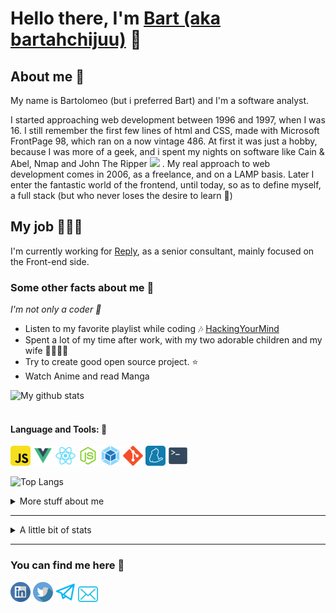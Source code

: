 # Hello there, I'm [Bart (aka bartahchijuu)](https://bartahchijuu.dev) 👋

## About me 👔

My name is Bartolomeo (but i preferred Bart) and I'm a software analyst.

I started approaching web development between 1996 and 1997, when I was 16. I still remember the first few lines of html and CSS,
made with Microsoft FrontPage 98, which ran on a now vintage 486. At first it was just a hobby, because I was more of a geek, and
i spent my nights on software like Cain & Abel, Nmap and John The Ripper <img src="https://emojis.slackmojis.com/emojis/images/1531849430/4246/blob-sunglasses.gif?1531849430" width="30"/> .
My real approach to web development comes in 2006, as a freelance, and on a LAMP basis. Later I enter the fantastic world of
the frontend, until today, so as to define myself, a full stack (but who never loses the desire to learn 🌱)

## My job 👩🏻‍💻

I'm currently working for [Reply](https://www.reply.it/), as a senior consultant, mainly focused on the Front-end side.

### Some other facts about me 🚀

<p><i>I'm not only a coder 🤙</i><p>

- Listen to my favorite playlist while coding 🎶 [HackingYourMind](https://www.youtube.com/playlist?list=PLVzbkkMnVAXblFWOQJcwOZdjlIsvGapNI)
- Spent a lot of my time after work, with my two adorable children and my wife 👨‍👩‍👦‍👦
- Try to create good open source project. ⭐️
- Watch Anime and read Manga

![My github stats](https://github-readme-stats.vercel.app/api?username=barthachijuu&show_icons=true&theme=tokyonight&include_all_commits=true)
<br><br>

#### Language and Tools: 🔨

<code><img height="32" src="https://raw.githubusercontent.com/barthachijuu/barthachijuu/master/images/javascript.png"></code>
<code><img height="32" src="https://raw.githubusercontent.com/barthachijuu/barthachijuu/master/images/vue.png"></code>
<code><img height="32" src="https://raw.githubusercontent.com/barthachijuu/barthachijuu/master/images/react.png"></code>
<code><img height="32" src="https://raw.githubusercontent.com/barthachijuu/barthachijuu/master/images/node.png"></code>
<code><img height="32" src="https://raw.githubusercontent.com/barthachijuu/barthachijuu/master/images/webpack.png"></code>
<code><img height="32" src="https://raw.githubusercontent.com/barthachijuu/barthachijuu/master/images/git.png"></code>
<code><img height="32" src="https://raw.githubusercontent.com/barthachijuu/barthachijuu/master/images/yarn.png"></code>
<code><img height="32" src="https://raw.githubusercontent.com/barthachijuu/barthachijuu/master/images/terminal.svg"></code>

![Top Langs](https://github-readme-stats.vercel.app/api/top-langs/?username=barthachijuu&theme=tokyonight)

<details>
<summary>
  More stuff about me
</summary>

### What I do

I do in my free time, Open Source, and in my non-free time, I am a professional ICT consultant, and I work on projects,
in the banking sector. I take care of the architectural management and frontend dev ops

## What I'm currently learning 📚

- Unit Test
- Jest
- Scrum

## Projects I'm the most proud of

| Name            | Description                                                          | Language      | Repo                                                              |
| --------------- | -------------------------------------------------------------------- | ------------- | ----------------------------------------------------------------  |
| Fe React Ark    | A very scalable architecture, with the best technologies,            | JS / React.js | [FeReactArk](https://github.com/barthachijuu/FeReactArk)          |
| Barthachijuu io | A static single-page application developed using React.js            | JS / React.js | [barthachijuu.io](https://github.com/barthachijuu/barthachijuu.io)|

## All my other project

| Name           | Description                                                          | Language      | Repo                                                              |
| --------------- | -------------------------------------------------------------------- | ------------- | ----------------------------------------------------------------  |
| waka-profile-stats | Wakatime Metrics Profile Readme                              | JS       | [waka-profile-stats](https://github.com/barthachijuu/waka-profile-stats) |
| Circularmenu       | A very simple circular menu, developed in VanillaJS and animated with CSS3 | JS /CSS  | [Circularmenu](https://github.com/barthachijuu/circularmenu) |
|Barthachijuu | This presentation Readme | MD |[barthachijuu](https://github.com/barthachijuu/barthachijuu)|

</details>

<hr />

<details>
<summary>
  A little bit of stats
</summary>

[![GitHub Streak](https://github-readme-streak-stats.herokuapp.com/?user=barthachijuu&theme=tokyonight&date_format=%5BY%20%5DM%20j&ring=19B00A&fire=DD2727)](https://git.io/streak-stats)

<!--START_SECTION:waka-->
![Code Time](http://img.shields.io/badge/Code_Time-439%20hrs%2015%20mins-blue)   ![Profile Views](http://img.shields.io/badge/Profile_Views-23-red)

 **🤓 My Personal GitHub Info** 

```properties
🏆 42 Personal contributions in the last year

🛡️ 295 Total contributions when i start a github profile

💾 52.40 kB Used in Github's Storage

🚫 Not Opted to hire

📖 12 Public repos 

🔐 6 Private repos 

🔃 15 Followers 

🔄 19 Following 

```
📆 **Maybe i am a vampire 🧛** 
```text
🌞 Morning   0 commits      ░░░░░░░░░░░░░░░░░░░░░░░░░   0%

🌆 Daytime   24 commits     █████░░░░░░░░░░░░░░░░░░░   23.53%

🌉 Evening   65 commits     ███████████████░░░░░░░░░   63.73%

🌕 Night     13 commits     ▒░░░░░░░░░░░░░░░░░░░░░   12.75%
```

📅 **I do my best effort on** Thursday
 ```text
Monday       9 commits      ▒░░░░░░░░░░░░░░░░░░░░░░░   7.2%

Tuesday      21 commits     ████░░░░░░░░░░░░░░░░░░░░   16.8%

Wednesday    26 commits     █████░░░░░░░░░░░░░░░░░░░   20.8%

Thursday     40 commits     ████████░░░░░░░░░░░░░░░░░   32%

Friday       22 commits     ████░░░░░░░░░░░░░░░░░░░░   17.6%

Saturday     4 commits      ▒░░░░░░░░░░░░░░░░░░░░░░░░   3.2%

Sunday       3 commits      ▒░░░░░░░░░░░░░░░░░░░░░░░░   2.4%
```

🏷️ ***Languages*** 
```text
JavaScript               23 hrs 4 mins       ████████████████░░░░░░░░   67.48%

Other                    6 hrs 39 mins       ████░░░░░░░░░░░░░░░░░░░░   19.48%

JSON                     1 hr 19 mins        ▒░░░░░░░░░░░░░░░░░░░░░░░░   3.9%

Bash                     54 mins             ▒░░░░░░░░░░░░░░░░░░░░░░░░   2.68%

HTML                     54 mins             ▒░░░░░░░░░░░░░░░░░░░░░░░░   2.63%

Markdown                 38 mins             ▒░░░░░░░░░░░░░░░░░░░░░░░░   1.87%

SCSS                     11 mins             ▒░░░░░░░░░░░░░░░░░░░░░░░░   0.57%

XML                      9 mins              ▒░░░░░░░░░░░░░░░░░░░░░░░░   0.45%

YAML                     5 mins              ▒░░░░░░░░░░░░░░░░░░░░░░░░   0.28%

Text                     5 mins              ▒░░░░░░░░░░░░░░░░░░░░░░░░   0.27%

TypeScript               3 mins              ▒░░░░░░░░░░░░░░░░░░░░░░░░   0.18%

EJS                      1 min               ▒░░░░░░░░░░░░░░░░░░░░░░░░   0.1%

Git Config               1 min               ▒░░░░░░░░░░░░░░░░░░░░░░░░   0.06%

CSV                      1 min               ▒░░░░░░░░░░░░░░░░░░░░░░░░   0.05%
```

🧰 ***Editors*** 
```text
VS Code                  34 hrs 11 mins      █████████████████████████   100%
```

📀 ***Operating System*** 
```text
Windows                  34 hrs 11 mins      █████████████████████████   100%
```

💻 ***Projects*** 
```text
fe-architecture          32 hrs 11 mins      ███████████████████████░   94.16%

risk-suite-replacement   1 hr 12 mins        ▒░░░░░░░░░░░░░░░░░░░░░░░░   3.53%

portal-fe                27 mins             ▒░░░░░░░░░░░░░░░░░░░░░░░░   1.32%

onboarding-4-branches    10 mins             ▒░░░░░░░░░░░░░░░░░░░░░░░░   0.52%

portal-pa-nexi           4 mins              ▒░░░░░░░░░░░░░░░░░░░░░░░░   0.24%

smartpayspa              4 mins              ▒░░░░░░░░░░░░░░░░░░░░░░░░   0.21%

fe-hd-bancomat           0 secs              ▒░░░░░░░░░░░░░░░░░░░░░░░░   0.02%
```

***I Mostly Code in*** JavaScript 
```text
JavaScript               5 repos             █████████████░░░░░░░░░░░   55.56%

SCSS                     2 repos             █████░░░░░░░░░░░░░░░░░░░   22.22%

CSS                      1 repo              ▒░░░░░░░░░░░░░░░░░░░░░░   11.11%

C                        1 repo              ▒░░░░░░░░░░░░░░░░░░░░░░   11.11%
```



⌚ ***Last Stats Update on***
Mon, 05 Sep 2022 13:51:03 GMT
<!--END_SECTION:waka-->
</details>
<hr />

### You can find me here 💌

<p align="left">
  <a href="https://www.linkedin.com/in/bartoloamico/"><img width="32px" src="https://raw.githubusercontent.com/barthachijuu/barthachijuu/master/images/linkedin.svg" /></a>
  <a href="https://www.twitter.com/barthachijuu/"><img width="32px" src="https://raw.githubusercontent.com/barthachijuu/barthachijuu/master/images/twitter.svg" /></a>
  <a href="https://barthachijuu.dev/"><img width="32px" src="https://raw.githubusercontent.com/barthachijuu/barthachijuu/master/images/web.svg" /></a>
  <a href="mailto:me@barthachijuu.dev"><img width="32px" src="https://raw.githubusercontent.com/barthachijuu/barthachijuu/master/images/mail.svg" /></a>
</p>
